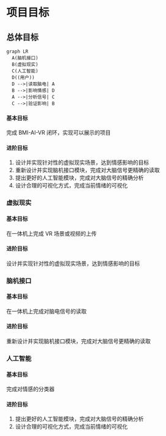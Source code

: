 # 项目目标
## 总体目标
```mermaid
graph LR
  A(脑机接口)
  B(虚拟现实)
  C(人工智能)
  D((用户))
  D -->|读取脑电| A
  B -->|影响情感| D
  A -->|分析信号| C
  C -->|验证影响| B
```

#### 基本目标
完成 BMI-AI-VR 闭环，实现可以展示的项目

#### 进阶目标
1. 设计并实现针对性的虚拟现实场景，达到情感影响的目标
2. 重新设计并实现脑机接口模块，完成对大脑信号更精确的读取
3. 提出更好的人工智能模块，完成对大脑信号的精确分析
4. 设计合理的可视化方式，完成当前情绪的可视化

### 虚拟现实
#### 基本目标
在一体机上完成 VR 场景或视频的上传

#### 进阶目标
设计并实现针对性的虚拟现实场景，达到情感影响的目标

### 脑机接口
#### 基本目标
在一体机上完成对脑电信号的读取

#### 进阶目标
重新设计并实现脑机接口模块，完成对大脑信号更精确的读取

### 人工智能
#### 基本目标
完成对情感的分类器

#### 进阶目标
1. 提出更好的人工智能模块，完成对大脑信号的精确分析
2. 设计合理的可视化方式，完成当前情绪的可视化
